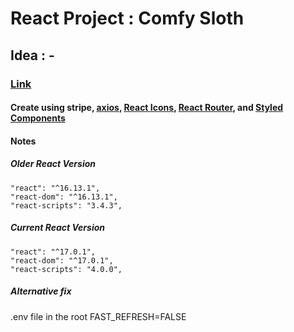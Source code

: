 # React Project : Comfy Sloth

## Idea : -

### [Link](https://react-project-comfy-sloth.netlify.app)

#### Create using stripe, [axios](https://axios-http.com/docs/intro), [React Icons](https://react-icons.github.io/react-icons/), [React Router](https://reactrouter.com/en/main), and [Styled Components](https://styled-components.com/)

#### Notes

##### Older React Version

```
"react": "^16.13.1",
"react-dom": "^16.13.1",
"react-scripts": "3.4.3",
```

##### Current React Version

```
"react": "^17.0.1",
"react-dom": "^17.0.1",
"react-scripts": "4.0.0",
```

##### Alternative fix

.env file in the root
FAST_REFRESH=FALSE
